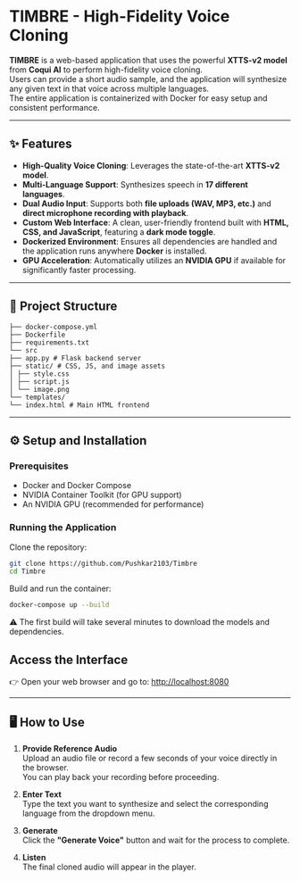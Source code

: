 # TIMBRE - High-Fidelity Voice Cloning

**TIMBRE** is a web-based application that uses the powerful **XTTS-v2 model** from **Coqui AI** to perform high-fidelity voice cloning.  
Users can provide a short audio sample, and the application will synthesize any given text in that voice across multiple languages.  
The entire application is containerized with Docker for easy setup and consistent performance.

---

## ✨ Features
- **High-Quality Voice Cloning**: Leverages the state-of-the-art **XTTS-v2 model**.  
- **Multi-Language Support**: Synthesizes speech in **17 different languages**.  
- **Dual Audio Input**: Supports both **file uploads (WAV, MP3, etc.)** and **direct microphone recording with playback**.  
- **Custom Web Interface**: A clean, user-friendly frontend built with **HTML, CSS, and JavaScript**, featuring a **dark mode toggle**.  
- **Dockerized Environment**: Ensures all dependencies are handled and the application runs anywhere **Docker** is installed.  
- **GPU Acceleration**: Automatically utilizes an **NVIDIA GPU** if available for significantly faster processing.  

---

## 📂 Project Structure
```
├── docker-compose.yml
├── Dockerfile
├── requirements.txt
└── src
├── app.py # Flask backend server
├── static/ # CSS, JS, and image assets
│ ├── style.css
│ ├── script.js
│ └── image.png
└── templates/
└── index.html # Main HTML frontend
```

---

## ⚙️ Setup and Installation

###  Prerequisites
- Docker and Docker Compose  
- NVIDIA Container Toolkit (for GPU support)  
- An NVIDIA GPU (recommended for performance)  

###  Running the Application
Clone the repository:
```bash
git clone https://github.com/Pushkar2103/Timbre
cd Timbre
```
Build and run the container:
```bash
docker-compose up --build
```
⚠️ The first build will take several minutes to download the models and dependencies.

##  Access the Interface
👉 Open your web browser and go to: [http://localhost:8080](http://localhost:8080)

---

## 🖥️ How to Use
1. **Provide Reference Audio**  
   Upload an audio file or record a few seconds of your voice directly in the browser.  
   You can play back your recording before proceeding.  

2. **Enter Text**  
   Type the text you want to synthesize and select the corresponding language from the dropdown menu.  

3. **Generate**  
   Click the **"Generate Voice"** button and wait for the process to complete.  

4. **Listen**  
   The final cloned audio will appear in the player.  
